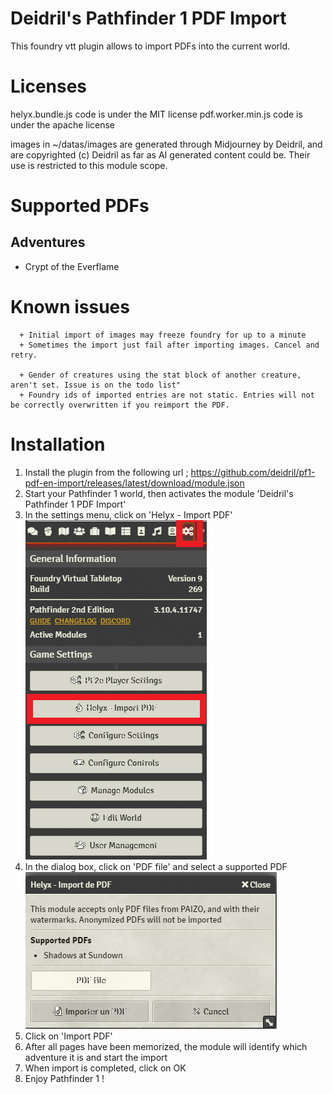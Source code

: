 # Deidril's Pathfinder 1 PDF Import
This foundry vtt plugin allows to import PDFs into the current world. 

# Licenses
helyx.bundle.js code is under the MIT license
pdf.worker.min.js code is under the apache license

images in ~/datas/images are generated through Midjourney by Deidril, and are copyrighted (c) Deidril as far as AI generated content could be. Their use is restricted to this module scope.


# Supported PDFs 

## Adventures
- Crypt of the Everflame

# Known issues

      + Initial import of images may freeze foundry for up to a minute
      + Sometimes the import just fail after importing images. Cancel and retry.

      + Gender of creatures using the stat block of another creature, aren't set. Issue is on the todo list"
      + Foundry ids of imported entries are not static. Entries will not be correctly overwritten if you reimport the PDF.

# Installation
1. Install the plugin from the following url ; https://github.com/deidril/pf1-pdf-en-import/releases/latest/download/module.json
2. Start your Pathfinder 1 world, then activates the module 'Deidril's Pathfinder 1 PDF Import'
3. In the settings menu, click on 'Helyx - Import PDF'
![Settings](/img/click_helyx.png)
4. In the dialog box, click on 'PDF file' and select a supported PDF
![Dialog](/img/dialog.png)
5. Click on 'Import PDF' 
6. After all pages have been memorized, the module will identify which adventure it is and start the import
7. When import is completed, click on OK
8. Enjoy Pathfinder 1 !

